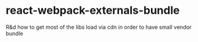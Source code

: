 # react-webpack-externals-bundle

R&d how to get most of the libs load via cdn in order to have small vendor  bundle


